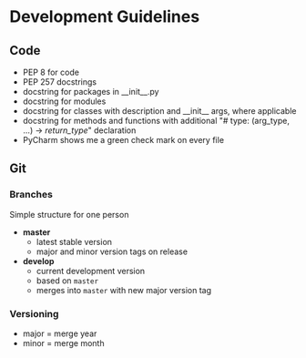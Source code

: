 # Development Guidelines

## Code

* PEP 8 for code
* PEP 257 docstrings
* docstring for packages in \_\_init\_\_.py
* docstring for modules
* docstring for classes with description and \_\_init\_\_ args, where applicable
* docstring for methods and functions with additional "# type: (arg_type, ...) -> *return_type*" declaration
* PyCharm shows me a green check mark on every file


## Git

### Branches

Simple structure for one person

* **master** 
    * latest stable version
    * major and minor version tags on release
* **develop**
    * current development version
    * based on ``master``
    * merges into ``master`` with new major version tag
    
### Versioning

* major = merge year
* minor = merge month
